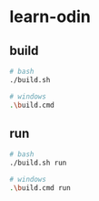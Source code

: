 # learn-odin

## build

```sh
# bash
./build.sh

# windows
.\build.cmd
```

## run

```sh
# bash
./build.sh run

# windows
.\build.cmd run
```
